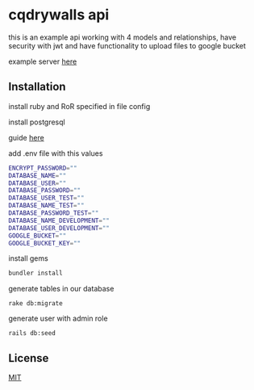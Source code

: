 # cqdrywalls api

this is an example api working with 4 models and relationships, have security with jwt and have  functionality to upload files to google bucket

example server [here](https://rocky-journey-06295.herokuapp.com/index.html)

## Installation 

install ruby and RoR specified in file config

install postgresql
 
guide [here](https://www.digitalocean.com/community/tutorials/how-to-install-and-use-postgresql-on-ubuntu-20-04)



add .env file with this values 
```bash
ENCRYPT_PASSWORD=""
DATABASE_NAME=""
DATABASE_USER=""
DATABASE_PASSWORD=""
DATABASE_USER_TEST=""
DATABASE_NAME_TEST=""
DATABASE_PASSWORD_TEST=""
DATABASE_NAME_DEVELOPMENT=""
DATABASE_USER_DEVELOPMENT=""
GOOGLE_BUCKET=""
GOOGLE_BUCKET_KEY=""
```

install gems 
```bash
bundler install 
```

generate tables in our database 
```
rake db:migrate
```

generate user with admin role
```
rails db:seed
```

## License
[MIT](https://choosealicense.com/licenses/mit/)